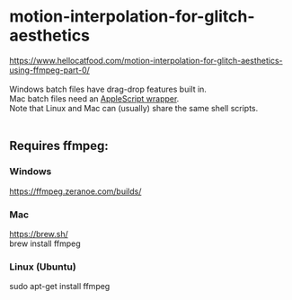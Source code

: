 # motion-interpolation-for-glitch-aesthetics
https://www.hellocatfood.com/motion-interpolation-for-glitch-aesthetics-using-ffmpeg-part-0/ <br>
<br>
Windows batch files have drag-drop features built in.<br>
Mac batch files need an <a href="https://apple.stackexchange.com/questions/91285/how-do-i-make-a-bash-script-so-that-i-can-drag-its-input-on-top-of-the-icon">AppleScript wrapper</a>.<br>
Note that Linux and Mac can (usually) share the same shell scripts.<br>
<br>

## Requires ffmpeg:
### Windows
https://ffmpeg.zeranoe.com/builds/

### Mac
https://brew.sh/ <br>
brew install ffmpeg

### Linux (Ubuntu)
sudo apt-get install ffmpeg

